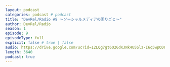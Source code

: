 ```yaml
---
layout: podcast
categories: podcast # podcast
title: "DevRel/Radio #9 〜ソーシャルメディアの困りごと〜"
author: DevRel/Radio
season: 1
episode: 9
episodeType: full
explicit: false # true | false
audio: https://drive.google.com/uc?id=12LQg7gt6O2GdKJNk4U5Slz-I6q5wpOD8
length: 3640
podcast: true
---
```

